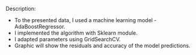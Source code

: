 Description:
- To the presented data, I used a machine learning model - AdaBoostRegressor.
- I implemented the algorithm with Sklearn module. 
- I adapted parameters using GridSearchCV.
- Graphic will show the residuals and accuracy of the model predictions. 

